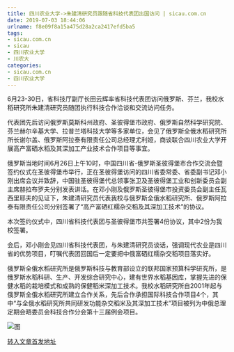 ```yaml
---
title: 四川农业大学->朱建清研究员跟随省科技代表团出国访问 | sicau.com.cn
date: 2019-07-03 18:44:06
urlname: f8e09f8a15a475d28a2ca2417efd5ba5
tags: 
- sicau.com.cn
- sicau
- 四川农业大学
- 川农大
categories:
- sicau.com.cn
- 四川农业大学
---
```



6月23-30日，省科技厅副厅长田云辉率省科技代表团访问俄罗斯、芬兰，我校水稻研究所朱建清研究员随团执行科技合作洽谈和交流访问任务。

代表团先后访问俄罗斯莫斯科州政府、圣彼得堡市政府、俄罗斯自然科学研究院、芬兰赫尔辛基大学、拉普兰塔科技大学等多家单位，会见了俄罗斯全俄水稻研究所所长谢尔盖、俄罗斯阿拉泰有限责任公司总经理尤利娅，商谈联合四川农业大学开展高产富硒水稻及其深加工产业技术合作项目等事宜。

俄罗斯当地时间6月26日上午10时，中国四川省-俄罗斯圣彼得堡市合作交流会暨签约仪式在圣彼得堡市举行，正在圣彼得堡访问的四川省委常委、省委副书记邓小刚出席会议并致辞，中国驻圣彼得堡代总领事张卫及圣彼得堡工业和创新委员会副主席赫拉布罗夫分别发表讲话。在邓小刚及俄罗斯圣彼得堡市投资委员会副主任瓦西里耶夫的见证下，朱建清研究员代表我校与俄罗斯全俄水稻研究所、俄罗斯阿拉泰有限责任公司分别签署了“高产富硒红糯杂交稻及其深加工技术”的协议。

本次签约仪式中，四川省科技代表团与圣彼得堡市共签署4份协议，其中2份为我校签署。

会后，邓小刚会见四川省科技代表团，与朱建清研究员谈话，强调现代农业是四川省的优势项目，叮嘱代表团回国后一定要把中俄富硒红糯杂交稻项目落实好。

俄罗斯全俄水稻研究所是俄罗斯科技与教育部设立的联邦国家预算科学研究所，是俄罗斯水稻科研、生产、开发综合研究中心，建有世界水稻基因库，掌握先进的保健水稻的栽培模式和成熟的保健稻米深加工技术。我校水稻研究所自2001年起与俄罗斯全俄水稻研究所建立合作关系，先后合作承担国际科技合作项目4个，其中“与全俄水稻研究所共同研发功能杂交稻米及其深加工技术”项目被列为中俄总理定期会晤委员会科技合作分会第十三届例会项目。



![图](https://news.sicau.edu.cn/__local/0/E1/45/8618BB59791192F756298EEB77A_1BE71C29_D5B9E.png)

[转入文章首发地址](https://news.sicau.edu.cn/info/1078/52428.htm)